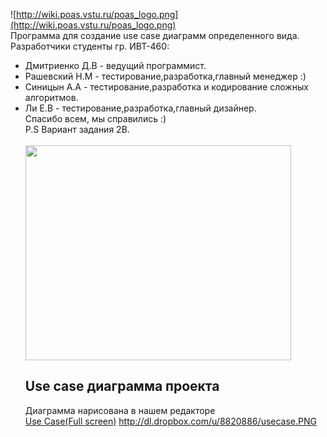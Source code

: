 ![http://wiki.poas.vstu.ru/poas_logo.png](http://wiki.poas.vstu.ru/poas_logo.png)
<br>Программа для создание use case диаграмм определенного вида.<br>
Разработчики студенты гр. ИВТ-460:<br>
<ul><li>Дмитриенко Д.В - ведущий программист.<br>
</li><li>Рашевский Н.М  - тестирование,разработка,главный менеджер :)<br>
</li><li>Синицын А.А  - тестирование,разработка и кодирование сложных алгоритмов.<br>
</li><li>Ли Е.В - тестирование,разработка,главный дизайнер.<br>
Спасибо всем, мы справились :)<br>
P.S Вариант задания 2В.<br>
<br><a href='http://www.youtube.com/watch?feature=player_embedded&v=99GF7nHbwYA' target='_blank'><img src='http://img.youtube.com/vi/99GF7nHbwYA/0.jpg' width='425' height=344 /></a>
<h2>Use case диаграмма проекта</h2>
Диаграмма нарисована в нашем редакторе<br>
<a href='http://dl.dropbox.com/u/8820886/usecase.PNG'>Use Case(Full screen)</a>
<a href='http://dl.dropbox.com/u/8820886/usecase.PNG'>http://dl.dropbox.com/u/8820886/usecase.PNG</a>